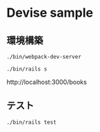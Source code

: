 # Devise sample

## 環境構築

```
./bin/webpack-dev-server

./bin/rails s
```

http://localhost:3000/books

## テスト

```
./bin/rails test
```
